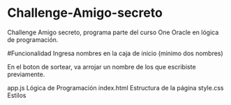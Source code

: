 # Challenge-Amigo-secreto
Challenge Amigo secreto, programa parte del curso One Oracle en lógica de programación.

#Funcionalidad
Ingresa nombres en la caja de inicio (minimo dos nombres)

En el boton de sortear, va arrojar un nombre de los que escribiste previamente.

app.js Lógica de Programación
index.html Estructura de la página
style.css Estilos
